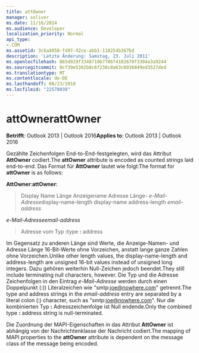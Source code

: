 ```yaml
---
title: attOwner
manager: soliver
ms.date: 11/16/2014
ms.audience: Developer
localization_priority: Normal
api_type:
- COM
ms.assetid: 3c6a4050-fd97-42ce-abb1-118254b367bd
description: 'Letzte Änderung: Samstag, 23. Juli 2011'
ms.openlocfilehash: 865d929f3348710b7786f4182670f3304a3a9244
ms.sourcegitcommit: 0cf39e5382b8c6f236c8a63c6036849ed3527ded
ms.translationtype: MT
ms.contentlocale: de-DE
ms.lasthandoff: 08/23/2018
ms.locfileid: "22578038"
---
```

# <a name="attowner"></a><span data-ttu-id="54d70-103">attOwner</span><span class="sxs-lookup"><span data-stu-id="54d70-103">attOwner</span></span>

  
  
<span data-ttu-id="54d70-104">**Betrifft**: Outlook 2013 | Outlook 2016</span><span class="sxs-lookup"><span data-stu-id="54d70-104">**Applies to**: Outlook 2013 | Outlook 2016</span></span> 
  
<span data-ttu-id="54d70-105">Gezählte Zeichenfolgen End-to-End-festgelegten, wird das Attribut **AttOwner** codiert.</span><span class="sxs-lookup"><span data-stu-id="54d70-105">The **attOwner** attribute is encoded as counted strings laid end-to-end.</span></span> <span data-ttu-id="54d70-106">Das Format für **AttOwner** lautet wie folgt:</span><span class="sxs-lookup"><span data-stu-id="54d70-106">The format for **attOwner** is as follows:</span></span> 
  
 <span data-ttu-id="54d70-107">**AttOwner**:</span><span class="sxs-lookup"><span data-stu-id="54d70-107">**attOwner**:</span></span> 
  
> <span data-ttu-id="54d70-108">Display Name Länge Anzeigename Adresse Länge- _e-Mail-Adresse_</span><span class="sxs-lookup"><span data-stu-id="54d70-108">display-name-length display-name address-length  _email-address_</span></span>
    
 <span data-ttu-id="54d70-109">_e-Mail-Adresse_</span><span class="sxs-lookup"><span data-stu-id="54d70-109">_email-address_</span></span>
  
> <span data-ttu-id="54d70-110">Adresse vom Typ **:**</span><span class="sxs-lookup"><span data-stu-id="54d70-110">type **:** address</span></span> 
    
<span data-ttu-id="54d70-111">Im Gegensatz zu anderen Länge sind Werte, die Anzeige-Namen- und Adresse Länge 16-Bit-Werte ohne Vorzeichen, anstatt lange ganze Zahlen ohne Vorzeichen.</span><span class="sxs-lookup"><span data-stu-id="54d70-111">Unlike other length values, the display-name-length and address-length are unsigned 16-bit values instead of unsigned long integers.</span></span> <span data-ttu-id="54d70-112">Dazu gehören weiterhin Null-Zeichen jedoch beendet.</span><span class="sxs-lookup"><span data-stu-id="54d70-112">They still include terminating null characters, however.</span></span> <span data-ttu-id="54d70-113">Die Typ und die Adresse Zeichenfolgen in den Eintrag _e-Mail-Adresse_ werden durch einen Doppelpunkt (:)) Literalzeichen wie "smtp:joe@nowhere.com" getrennt.</span><span class="sxs-lookup"><span data-stu-id="54d70-113">The type and address strings in the  _email-address_ entry are separated by a literal colon (:) character, such as "smtp:joe@nowhere.com".</span></span> <span data-ttu-id="54d70-114">Nur die kombinierten Typ **:** Adresszeichenfolge ist Null endende.</span><span class="sxs-lookup"><span data-stu-id="54d70-114">Only the combined type **:** address string is null-terminated.</span></span>
  
<span data-ttu-id="54d70-115">Die Zuordnung der MAPI-Eigenschaften in das Attribut **AttOwner** ist abhängig von der Nachrichtenklasse der Nachricht codiert.</span><span class="sxs-lookup"><span data-stu-id="54d70-115">The mapping of MAPI properties to the **attOwner** attribute is dependent on the message class of the message being encoded.</span></span> 
  

